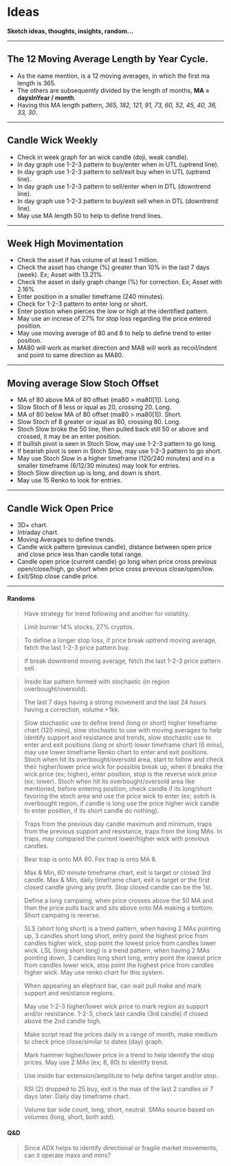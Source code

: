# Ideas

**Sketch ideas, thoughts, insights, random...**

---

## The 12 Moving Average Length by Year Cycle.
* As the name mention, is a 12 moving averages, in which the first ma length is 365.
* The others are subsequently divided by the length of months, **MA = daysInYear / month**.
* Having this MA length pattern, _365, 182, 121, 91, 73, 60, 52, 45, 40, 36, 33, 30_.

---

## Candle Wick Weekly
* Check in week graph for an wick candle (doji, weak candle).
* In day graph use 1-2-3 pattern to buy/enter when in UTL (uptrend line).
* In day graph use 1-2-3 pattern to sell/exit buy when in UTL (uptrend line).
* In day graph use 1-2-3 pattern to sell/enter when in DTL (downtrend line).
* In day graph use 1-2-3 pattern to buy/exit sell when in DTL (downtrend line).
* May use MA length 50 to help to define trend lines.

---

## Week High Movimentation
* Check the asset if has volume of at least 1 million.
* Check the asset has change (%) greater than 10% in the last 7 days (week). Ex; Asset with 13.21%
* Check the asset in daily graph change (%) for correction. Ex; Asset with 2.16%
* Enter position in a smaller timeframe (240 minutes).
* Check for 1-2-3 pattern to enter long or short.
* Enter postion when pierces the low or high at the identified pattern.
* May use an increse of 27% for stop loss regarding the price entered position.
* May use moving average of 80 and 8 to help to define trend to enter position.
* MA80 will work as market direction and MA8 will work as recoil/indent and point to same direction as MA80.

---

## Moving average Slow Stoch Offset
* MA of 80 above MA of 80 offset (ma80 > ma80[1]). Long.
* Slow Stoch of 8 less or iqual as 20, crossing 20. Long.
* MA of 80 below MA of 80 offset (ma80 > ma80[1]). Short.
* Slow Stoch of 8 greater or iqual as 80, crossing 80. Long.
* Stoch Slow broke the 50 line, then pulled back still 50 or above and crossed, it may be an enter position.
* If bullish pivot is seen in Stoch Slow, may use 1-2-3 pattern to go long.
* If bearish pivot is seen in Stoch Slow, may use 1-2-3 pattern to go short.
* May use Stoch Slow in a higher timeframe (120/240 minutes) and in a smaller timeframe (6/12/30 minutes) may look for entries.
* Stoch Slow direction up is long, and down is short.
* May use 15 Renko to look for entries.

---

## Candle Wick Open Price
* 3D+ chart.
* Intraday chart.
* Moving Averages to define trends.
* Candle wick pattern (previous candle), distance between open price and close price less than candle total range.
* Candle open price (current candle) go long when price cross previous open/close/high, go short when price cross previous close/open/low.
* Exit/Stop close candle price.
---

#### Randoms
> Have strategy for trend following and another for volatility.

> Limit burner 14% stocks, 27% cryptos.

> To define a longer stop loss, if price break uptrend moving average, fetch the last 1-2-3 price pattern buy.

> If break downtrend moving average, fetch the last 1-2-3 price pattern sell.

> Inside bar pattern formed with stochastic (in region overbought/oversold).

> The last 7 days having a strong movement and the last 24 hours having a correction, volume +1kk.

> Slow stochastic use to define trend (long or short) higher timeframe chart (120 mins),
> slow stochastic to use with moving averages to help identify support and resistance and trends,
> slow stochastic use to enter and exit positions (long or short) lower timeframe chart (6 mins),
> may use lower timeframe Renko chart to enter and exit positions.
> Stoch when hit its overbought/oversold area, start to follow and check their higher/lower price wick for possible break up, when it breaks the wick price (ex; higher), enter position, stop is the reverse wick price (ex; lower).
> Stoch when hit its overbought/oversold area like mentioned, before entering position, check candle if its long/short favoring the stoch area and use the price wick to enter (ex; sotch is overbought region, if candle is long use the price higher wick candle to enter position, if its short candle do nothing).

> Traps from the previous day candle maximum and minimum,
> traps from the previous support and resistance,
> traps from the long MAs.
> In traps, may compared the current lower/higher wick with previous candles.

> Bear trap is onto MA 80.
> Fox trap is onto MA 8.

> Max & Min, 60 minute timeframe chart, exit is target or closed 3rd candle.
> Max & Min, daily timeframe chart, exit is target or the first closed candle giving any profit.
> Stop closed candle can be the 1st.

> Define a long campaing, when price crosses above the 50 MA and then the price pulls back and sits above onto MA making a bottom. Short campaing is reverse.

> SLS (short long short) is a trend pattern, when having 2 MAs pointing up, 3 candles short long short, entry point the highest price from candles higher wick, stop point the lowest price from candles lower wick.
> LSL (long short long) is a trend pattern, when having 2 MAs pointing down, 3 candles long short long, entry point the lowest price from candles lower wick, stop point the highest price from candles higher wick.
> May use renko chart for this system.

> When appearing an elephant bar, can wait pull make and mark support and resistance regions.

> May use 1-2-3 higher/lower wick price to mark region as support and/or resistance.
> 1-2-3, check last candle (3rd candle) if closed above the 2nd candle high.

> Make script read the prices daily in a range of month, make medium to check price close/similar to dates (day) graph.

> Mark hammer higher/lower price in a trend to help identify the stop prices.
> May use 2 MAs (ex; 8, 80) to identify trend.

> Use inside bar extension/amplitute to help define target and/or stop.

> RSI (2) dropped to 25 buy, exit is the max of the last 2 candles or 7 days later.
> Daily day timeframe chart.

> Volume bar side count, long, short, neutral.
> SMAs source based on volumes (long, short, both add).

#### Q&D

> Since ADX helps to identify directional or fragile market movements, can it operate maxs and mins?